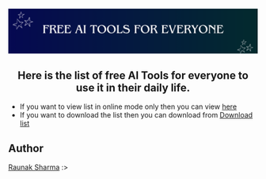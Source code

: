 <p align="center">
  <img src="img\banner.png">
</p>

<h2 align="center">
  Here is the list of free AI Tools for everyone to use it in their daily life.
</h2>

- If you want to view list in online mode only then you can view [here](https://github.com/CoderRony955/Free-AI-Tools-for-everyone/blob/main/list/Free_AI_Tools.pdf)
- If you want to download the list then you can download from [Download list](https://drive.google.com/file/uc?export=download&id=1ZgXhXyXdyBqfl6rHQb1T9MQMzcIwoaEG)

  

## Author
[Raunak Sharma](https://github.com/CoderRony955) :>
